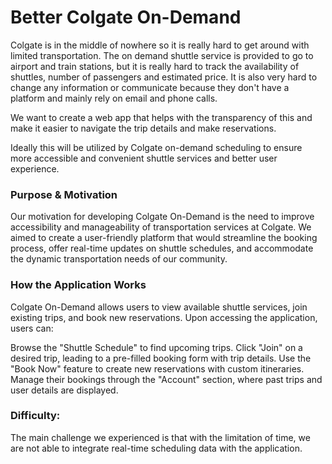 # Better Colgate On-Demand

Colgate is in the middle of nowhere so it is really hard to get around with limited
 transportation. The on demand shuttle service is provided to go to airport and 
 train stations, but it is really hard to track the availability of shuttles,
 number of passengers and estimated price. It is also very hard to change any 
 information or communicate because they don't have a platform and mainly rely on 
 email and phone calls. 

 We want to create a web app that helps with the transparency of this and make it
 easier to navigate the trip details and make reservations.

 Ideally this will be utilized by Colgate on-demand scheduling to ensure more 
 accessible and convenient shuttle services and better 
 user experience. 

### Purpose & Motivation
Our motivation for developing Colgate On-Demand is the need to improve accessibility and manageability of transportation services at Colgate. We aimed to create a user-friendly platform that would streamline the booking process, offer real-time updates on shuttle schedules, and accommodate the dynamic transportation needs of our community.

### How the Application Works
Colgate On-Demand allows users to view available shuttle services, join 
existing trips, and book new reservations. Upon accessing the application, 
users can:

Browse the "Shuttle Schedule" to find upcoming trips.
Click "Join" on a desired trip, leading to a pre-filled booking form with trip details.
Use the "Book Now" feature to create new reservations with custom itineraries.
Manage their bookings through the "Account" section, where past trips and user details are displayed.

### Difficulty: 
The main challenge we experienced is that with the limitation of time, we are not 
able to integrate real-time scheduling data with the application.
